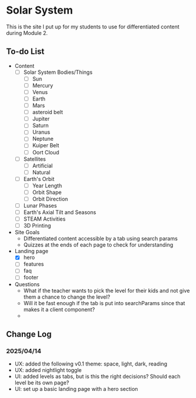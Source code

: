 <!-- @format -->

# Solar System

This is the site I put up for my students to use for differentiated content during Module 2.

## To-do List

-   Content
    -   [ ] Solar System Bodies/Things
        -   [ ] Sun
        -   [ ] Mercury
        -   [ ] Venus
        -   [ ] Earth
        -   [ ] Mars
        -   [ ] asteroid belt
        -   [ ] Jupiter
        -   [ ] Saturn
        -   [ ] Uranus
        -   [ ] Neptune
        -   [ ] Kuiper Belt
        -   [ ] Oort Cloud
    -   [ ] Satellites
        -   [ ] Artificial
        -   [ ] Natural
    -   [ ] Earth's Orbit
        -   [ ] Year Length
        -   [ ] Orbit Shape
        -   [ ] Orbit Direction
    -   [ ] Lunar Phases
    -   [ ] Earth's Axial Tilt and Seasons
    -   [ ] STEAM Activities
    -   [ ] 3D Printing
-   Site Goals
    -   Differentiated content accessible by a tab using search params
    -   Quizzes at the ends of each page to check for understanding
-   Landing page
    -   [x] hero
    -   [ ] features
    -   [ ] faq
    -   [ ] footer
-   Questions
    -   What if the teacher wants to pick the level for their kids and not give them a chance to change the level?
    -   Will it be fast enough if the tab is put into searchParams since that makes it a client component?
    -

## Change Log

### 2025/04/14

-   UX: added the following v0.1 theme: space, light, dark, reading
-   UX: added nightlight toggle
-   UI: added levels as tabs, but is this the right decisions? Should each level be its own page?
-   UI: set up a basic landing page with a hero section
